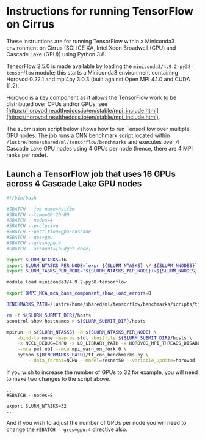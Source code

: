 Instructions for running TensorFlow on Cirrus
=============================================

These instructions are for running TensorFlow within a Miniconda3 environment on Cirrus
(SGI ICE XA, Intel Xeon Broadwell (CPU) and Cascade Lake (GPU)) using Python 3.8.

TensorFlow 2.5.0 is made available by loading the `miniconda3/4.9.2-py38-tensorflow` module; this starts a Miniconda3 environment
containing Horovod 0.22.1 and mpi4py 3.0.3 (built against Open MPI 4.1.0 and CUDA 11.2).

Horovod is a key component as it allows the TensorFlow work to be distributed over CPUs and/or GPUs,
see [https://horovod.readthedocs.io/en/stable/mpi_include.html](https://horovod.readthedocs.io/en/stable/mpi_include.html).

The submission script below shows how to run TensorFlow over multiple GPU nodes.
The job runs a CNN benchmark script located within `/lustre/home/shared/ml/tensorflow/benchmarks` and
executes over 4 Cascade Lake GPU nodes using 4 GPUs per node (hence, there are 4 MPI ranks per node).


Launch a TensorFlow job that uses 16 GPUs across 4 Cascade Lake GPU nodes
-------------------------------------------------------------------------

```bash
#!/bin/bash

#SBATCH --job-name=hvtfbm
#SBATCH --time=00:20:00
#SBATCH --nodes=4
#SBATCH --exclusive
#SBATCH --partition=gpu-cascade
#SBATCH --qos=gpu
#SBATCH --gres=gpu:4
#SBATCH --account=[budget code]

export SLURM_NTASKS=16
export SLURM_NTASKS_PER_NODE=`expr ${SLURM_NTASKS} \/ ${SLURM_NNODES}`
export SLURM_TASKS_PER_NODE="${SLURM_NTASKS_PER_NODE}(x${SLURM_NNODES})"

module load miniconda3/4.9.2-py38-tensorflow

export OMPI_MCA_mca_base_component_show_load_errors=0

BENCHMARKS_PATH=/lustre/home/shared/ml/tensorflow/benchmarks/scripts/tf_cnn_benchmarks

rm -f ${SLURM_SUBMIT_DIR}/hosts
scontrol show hostnames > ${SLURM_SUBMIT_DIR}/hosts

mpirun -n ${SLURM_NTASKS} -N ${SLURM_NTASKS_PER_NODE} \
    -bind-to none -map-by slot -hostfile ${SLURM_SUBMIT_DIR}/hosts \
    -x NCCL_DEBUG=INFO -x LD_LIBRARY_PATH -x HOROVOD_MPI_THREADS_DISABLE=1 -x PATH \
    --mca pml ob1 --mca mpi_warn_on_fork 0 \
    python ${BENCHMARKS_PATH}/tf_cnn_benchmarks.py \
        --data_format=NCHW --model=resnet50 --variable_update=horovod --num_gpus=1
```


If you wish to increase the number of GPUs to 32 for example, you will need to make
two changes to the script above.

```
...
#SBATCH --nodes=8
...
export SLURM_NTASKS=32
...
```

And if you wish to adjust the number of GPUs per node you will need to change
the `#SBATCH --gres=gpu:4` directive also.